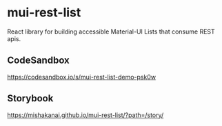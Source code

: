# mui-rest-list

React library for building accessible Material-UI Lists that consume REST apis.

## CodeSandbox
https://codesandbox.io/s/mui-rest-list-demo-psk0w

## Storybook
https://mishakanai.github.io/mui-rest-list/?path=/story/
